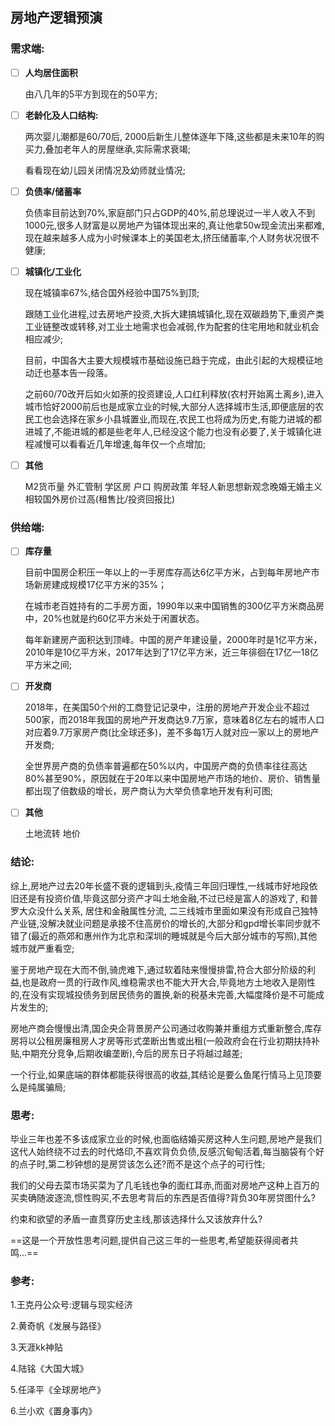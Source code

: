 ## 房地产逻辑预演

### 需求端:

- [ ] **人均居住面积**

  由八几年的5平方到现在的50平方;

- [ ] **老龄化及人口结构:**

   两次婴儿潮都是60/70后, 2000后新生儿整体逐年下降,这些都是未来10年的购买力,叠加老年人的房屋继承,实际需求衰竭;

   看看现在幼儿园关闭情况及幼师就业情况;

- [ ] **负债率/储蓄率**

   负债率目前达到70%,家庭部门只占GDP的40%,前总理说过一半人收入不到1000元,很多人财富是以房地产为锚体现出来的,真让他拿50w现金流出来都难,现在越来越多人成为小时候课本上的美国老太,挤压储蓄率,个人财务状况很不健康;

- [ ] **城镇化/工业化**

   现在城镇率67%,结合国外经验中国75%到顶;

   跟随工业化进程,过去房地产投资,大拆大建搞城镇化,现在双碳趋势下,重资产类工业链整改或转移,对工业土地需求也会减弱,作为配套的住宅用地和就业机会相应减少;

   目前，中国各大主要大规模城市基础设施已趋于完成，由此引起的大规模征地动迁也基本告一段落。

   之前60/70改开后如火如荼的投资建设,人口红利释放(农村开始离土离乡),进入城市恰好2000前后也是成家立业的时候,大部分人选择城市生活,即便底层的农民工也会选择在家乡小县城置业,而现在,农民工也将成为历史,有能力进城的都进城了,不能进城的都是些老年人,已经没这个能力也没有必要了,关于城镇化进程减慢可以看看近几年增速,每年仅一个点增加;

- [ ] **其他**

   M2货币量 外汇管制 学区房 户口   购房政策 年轻人新思想新观念晚婚无婚主义   相较国外房价过高(租售比/投资回报比)





### 供给端:

- [ ] **库存量**

  目前中国房企积压一年以上的一手房库存高达6亿平方米，占到每年房地产市场新房建成规模17亿平方米的35%；

  在城市老百姓持有的二手房方面，1990年以来中国销售的300亿平方米商品房中，20%也就是约60亿平方米处于闲置状态。

  每年新建房产面积达到顶峰。中国的房产年建设量，2000年时是1亿平方米，2010年是10亿平方米，2017年达到了17亿平方米，近三年徘徊在17亿—18亿平方米之间;

- [ ] **开发商**

  2018年，在美国50个州的工商登记记录中，注册的房地产开发企业不超过500家，而2018年我国的房地产开发商达9.7万家，意味着8亿左右的城市人口对应着9.7万家房产商(比全球还多)，差不多每1万人就对应一家以上的房地产开发商;

  全世界房产商的负债率普遍都在50%以内，中国房产商的负债率往往高达80%甚至90%，原因就在于20年以来中国房地产市场的地价、房价、销售量都出现了倍数级的增长，房产商认为大举负债拿地开发有利可图;

- [ ] **其他**

  土地流转 地价



### 结论:

综上,房地产过去20年长盛不衰的逻辑到头,疫情三年回归理性,一线城市好地段依旧还是有投资价值,毕竟这部分资产才叫土地金融,不过已经是富人的游戏了, 和普罗大众没什么关系, 居住和金融属性分流, 二三线城市里面如果没有形成自己独特产业链,没解决就业问题是承接不住高房价的增长的,大部分和gpd增长率同步就不错了(最近的燕郊和惠州作为北京和深圳的睡城就是今后大部分城市的写照),其他城市就严重看空;

鉴于房地产现在大而不倒,骑虎难下,通过软着陆来慢慢排雷,符合大部分阶级的利益,也是政府一贯的行政作风,维稳需求也不能大开大合,毕竟地方土地收入是刚性的,在没有实现城投债务到居民债务的置换,新的税基未完善,大幅度降价是不可能成片发生的;

房地产商会慢慢出清,国企央企背景房产公司通过收购兼并重组方式重新整合,库存房将以公租房廉租房人才房等形式垄断出售或出租(一般政府会在行业初期扶持补贴,中期充分竞争,后期收编垄断),今后的房东日子将越过越差;

一个行业,如果底端的群体都能获得很高的收益,其结论是要么鱼尾行情马上见顶要么是纯属骗局;



### 思考:

毕业三年也差不多该成家立业的时候,也面临结婚买房这种人生问题,房地产是我们这代人始终绕不过去的时代烙印,不喜欢背负负债,反感沉甸甸活着,每当脑袋有个好的点子时,第二秒钟想的是房贷该怎么还?而不是这个点子的可行性;

我们的父母去菜市场买菜为了几毛钱也争的面红耳赤,而面对房地产这种上百万的买卖确随波逐流,惯性购买,不去思考背后的东西是否值得?背负30年房贷图什么?

约束和欲望的矛盾一直贯穿历史主线,那该选择什么又该放弃什么?

==这是一个开放性思考问题,提供自己这三年的一些思考,希望能获得阅者共鸣...==





### 参考:

1.王克丹公众号:逻辑与现实经济

2.黄奇帆《发展与路径》

3.天涯kk神贴

4.陆铭《大国大城》

5.任泽平《全球房地产》

6.兰小欢《置身事内》

